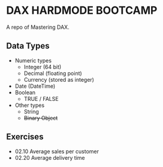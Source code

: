 # DAX HARDMODE BOOTCAMP

A repo of Mastering DAX.

## Data Types
- Numeric types
  - Integer (64 bit)
  - Decimal (floating point)
  - Currency (stored as integer)
- Date (DateTime)
- Boolean
  - TRUE / FALSE
- Other types
  - String
  - ~~Binary Object~~
  
## Exercises
- 02.10 Average sales per customer
- 02.20 Average delivery time